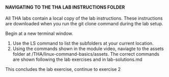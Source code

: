 #### NAVIGATING TO THE THA LAB INSTRUCTIONS FOLDER

All THA labs contain a local copy of the lab instructions. These instructions are downloaded when you run the git clone command during the lab setup. 

Begin at a new terminal window.

1. Use the LS command to list the subfolders at your current location.
2. Using the commands shown in the module video, naviagte to the assets folder at /THA/linux-command-basics/assets. The correct commands are shown following the lab exercises and in lab-solutions.md

This concludes the lab exercise, continue to exercise 2
